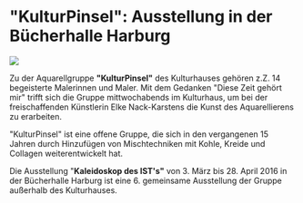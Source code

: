 # "KulturPinsel": Ausstellung in der Bücherhalle Harburg

![](/img/_wsb_519x730_Plaka_rdz.jpg)

Zu der Aquarellgruppe **"KulturPinsel"** des Kulturhauses gehören z.Z.
14 begeisterte Malerinnen und Maler. Mit dem Gedanken "Diese Zeit gehört
mir" trifft sich die Gruppe mittwochabends im Kulturhaus, um bei der
freischaffenden Künstlerin Elke Nack-Karstens die Kunst des
Aquarellierens zu erarbeiten.

"KulturPinsel" ist eine offene Gruppe, die sich in den vergangenen 15
Jahren durch Hinzufügen von Mischtechniken mit Kohle, Kreide und
Collagen weiterentwickelt hat.

Die Ausstellung "**Kaleidoskop des IST's"** von 3. März bis 28. April
2016 in der Bücherhalle Harburg ist eine 6. gemeinsame Ausstellung der
Gruppe außerhalb des Kulturhauses.
